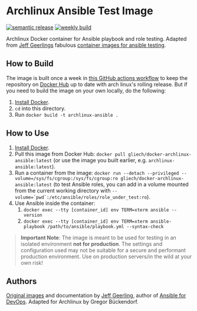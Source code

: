 # Archlinux Ansible Test Image

[![semantic release](https://github.com/gliech/docker-archlinux-ansible/actions/workflows/release.yml/badge.svg?branch=master&event=push)][1]
[![weekly build](https://github.com/gliech/docker-archlinux-ansible/actions/workflows/weekly.yml/badge.svg?branch=master)][2]

Archlinux Docker container for Ansible playbook and role testing. Adapted from
[Jeff Geerlings][3] fabulous [container images for ansible testing][4].

## How to Build

The image is built once a week in [this GitHub actions workflow][2] to keep the
repository on [Docker Hub][5] up to date with arch linux's rolling release.
But if you need to build the image on your own locally, do the following:

  1. [Install Docker][6].
  2. `cd` into this directory.
  3. Run `docker build -t archlinux-ansible .`

## How to Use

  1. [Install Docker][6].
  2. Pull this image from Docker Hub: `docker pull
     gliech/docker-archlinux-ansible:latest` (or use the image you built
     earlier, e.g. `archlinux-ansible:latest`).
  3. Run a container from the image: `docker run --detach --privileged
     --volume=/sys/fs/cgroup:/sys/fs/cgroup:ro
     gliech/docker-archlinux-ansible:latest` (to test Ansible roles, you can
     add in a volume mounted from the current working directory with
     ``--volume=`pwd`:/etc/ansible/roles/role_under_test:ro``).
  4. Use Ansible inside the container:
     1. `docker exec --tty [container_id] env TERM=xterm ansible --version`
     2. `docker exec --tty [container_id] env TERM=xterm ansible-playbook
        /path/to/ansible/playbook.yml --syntax-check`

> **Important Note**: The image is meant to be used for testing in an isolated
> environment **not for production**. The settings and configuration used may
> not be suitable for a secure and performant production environment. Use on
> production servers/in the wild at your own risk!

## Authors

[Original images][4] and documentation by [Jeff Geerling][3], author of
[Ansible for DevOps][7]. Adapted for Archlinux by Gregor Bückendorf.

[1]: https://github.com/gliech/docker-archlinux-ansible/actions/workflows/release.yml
[2]: https://github.com/gliech/docker-archlinux-ansible/actions/workflows/weekly.yml
[3]: https://www.jeffgeerling.com/
[4]: https://ansible.jeffgeerling.com/#container-images-for-ansible-testing
[5]: https://hub.docker.com/r/gliech/docker-archlinux-ansible
[6]: https://docs.docker.com/engine/installation/
[7]: https://www.ansiblefordevops.com/
